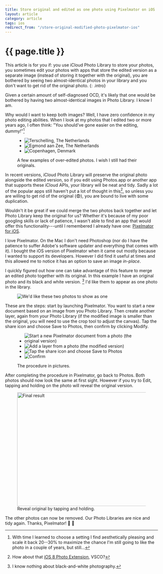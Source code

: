 ```yaml
---
title: Store original and edited as one photo using Pixelmator on iOS
layout: article
category: article
tags: ios
redirect_from: "/store-original-modified-photo-pixelmator-ios"
---
```


# {{ page.title }}

This article is for you if: you use iCloud Photo Library to store your
photos, you sometimes edit your photos with apps that store the edited
version as a separate image (instead of storing it together with the
original), you are bothered by seeing two almost-identical photos in your
library and you don't want to get rid of the original photo.
{: .intro}

Given a certain amount of self-diagnosed OCD, it's likely that one would be
bothered by having two almost-identical images in Photo Library. I know I am.

Why would I want to keep both images? Well, I have zero confidence in my photo
editing abilities. When I look at my photos that I edited two or more years
ago, I often think: "You should've gone easier on the editing, dummy!"[^editing]

<figure class="full-width image-collection">
  <ul>
    <li><img src="/assets{{ page.id }}/over-edit-example-1.jpg" alt="Terschelling, The Netherlands"></li>
    <li><img src="/assets{{ page.id }}/over-edit-example-2.jpg" alt="Egmond aan Zee, The Netherlands"></li>
    <li><img src="/assets{{ page.id }}/over-edit-example-3.jpg" alt="Copenhagen, Denmark"></li>
  </ul>
  <figcaption>
    A few examples of over-edited photos. I wish I still had their originals.
  </figcaption>
</figure>

In recent versions, iCloud Photo Library will preserve the original photo
alongside the edited version, so if you edit using Photos.app or another app
that supports these iCloud APIs, your library will be neat and tidy. Sadly a
lot of the popular apps still haven't put a lot of thought in
this[^vsco-rant], so unless you are willing to get rid of the original
(:fearful:), you are bound to live with some duplication.

Wouldn't it be great if we could merge the two photos back together and let
Photo Library keep the original for us? Whether it's because of my poor
googling skills or lack of patience, I wasn't able to find an app that would
offer this functionality---until I remembered I already have one: [Pixelmator
for iOS][pixelmator-ios].

I love Pixelmator. On the Mac I don't need Photoshop (nor do I have the
patience to suffer Adobe's software updater and everything that comes with
it). I bought the iOS version of Pixelmator when it came out mostly because I
wanted to support its developers. However I did find it useful at times and
this allowed me to notice it has an option to save an image *in-place*.

I quickly figured out how one can take advantage of this feature to merge an
edited photo together with its original. In this example I have an original
photo and its black and white version. [^bw] I'd like them to appear as one
photo in the library.

<figure class="full-width screenshot">
  <img src="/assets/{{ page.id }}/photo-library-start.png" alt="We'd like these two photos to show as one">
</figure>

These are the steps: start by launching Pixelmator. You want to start a new
document based on an image from you Photo Library. Then create another layer,
again from your Photo Library (if the modified image is smaller than the
original, you will need to use the crop tool to adjust the canvas). Tap the
share icon and choose Save to Photos, then confirm by clicking Modify.

<figure class="full-width image-collection screenshot">
  <ul>
    <li><img src="/assets{{ page.id }}/pixelmator-step-1.png" alt="Start a new Pixelmator document from a photo (the original version)"></li>
    <li><img src="/assets{{ page.id }}/pixelmator-step-2.png" alt="Add a layer from a photo (the modified version)"></li>
    <li><img src="/assets{{ page.id }}/pixelmator-step-3.png" alt="Tap the share icon and choose Save to Photos"></li>
    <li><img src="/assets{{ page.id }}/pixelmator-step-4.png" alt="Confirm"></li>
  </ul>
  <figcaption>The procedure in pictures.</figcaption>
</figure>

After completing the procedure in Pixelmator, go back to Photos. Both
photos should now look the same at first sight. However if you try to Edit,
tapping and holding on the photo will reveal the original version.

<figure class="center screenshot">
  <img src="/assets{{ page.id }}/photo-library-final.gif" alt="Final result" width="500" height="375">
  <figcaption>Reveal original by tapping and holding.</figcaption>
</figure>

The other photos can now be removed. Our Photo Libraries are nice and tidy
again. Thanks, Pixelmator! :muscle: :sparkling_heart:

[^editing]: With time I learned to choose a setting I find aesthetically pleasing and scale it back 20--30% to maximize the chance I'm still going to like the photo in a couple of years, but still…
[^vsco-rant]: How about that [iOS 8 Photo Extension][vsco-faq], VSCO?
[^bw]: I know nothing about black-and-white photography.

[vsco-faq]: https://support.vsco.co/hc/en-us/articles/203001254-VSCO-x-iOS-Where-is-the-iOS-8-Photo-Extension-
[pixelmator-ios]: http://www.pixelmator.com/ios/
